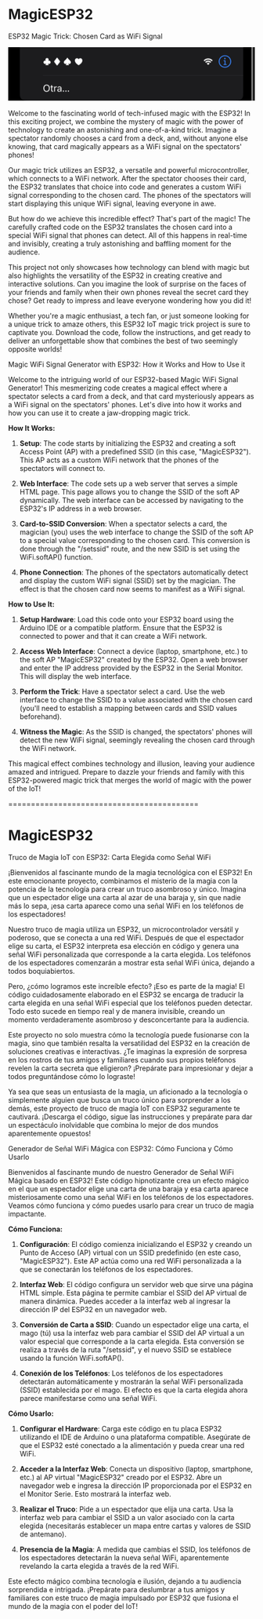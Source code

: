 # MagicESP32

ESP32 Magic Trick: Chosen Card as WiFi Signal

![Texto alternativo](https://raw.githubusercontent.com/MiTecHoy/MagicESP32/main/img/IMG_3640.PNG)


Welcome to the fascinating world of tech-infused magic with the ESP32! In this exciting project, we combine the mystery of magic with the power of technology to create an astonishing and one-of-a-kind trick. Imagine a spectator randomly chooses a card from a deck, and, without anyone else knowing, that card magically appears as a WiFi signal on the spectators' phones!

Our magic trick utilizes an ESP32, a versatile and powerful microcontroller, which connects to a WiFi network. After the spectator chooses their card, the ESP32 translates that choice into code and generates a custom WiFi signal corresponding to the chosen card. The phones of the spectators will start displaying this unique WiFi signal, leaving everyone in awe.

But how do we achieve this incredible effect? That's part of the magic! The carefully crafted code on the ESP32 translates the chosen card into a special WiFi signal that phones can detect. All of this happens in real-time and invisibly, creating a truly astonishing and baffling moment for the audience.

This project not only showcases how technology can blend with magic but also highlights the versatility of the ESP32 in creating creative and interactive solutions. Can you imagine the look of surprise on the faces of your friends and family when their own phones reveal the secret card they chose? Get ready to impress and leave everyone wondering how you did it!

Whether you're a magic enthusiast, a tech fan, or just someone looking for a unique trick to amaze others, this ESP32 IoT magic trick project is sure to captivate you. Download the code, follow the instructions, and get ready to deliver an unforgettable show that combines the best of two seemingly opposite worlds!


Magic WiFi Signal Generator with ESP32: How it Works and How to Use it

Welcome to the intriguing world of our ESP32-based Magic WiFi Signal Generator! This mesmerizing code creates a magical effect where a spectator selects a card from a deck, and that card mysteriously appears as a WiFi signal on the spectators' phones. Let's dive into how it works and how you can use it to create a jaw-dropping magic trick.

**How It Works:**

1. **Setup**: The code starts by initializing the ESP32 and creating a soft Access Point (AP) with a predefined SSID (in this case, "MagicESP32"). This AP acts as a custom WiFi network that the phones of the spectators will connect to.

2. **Web Interface**: The code sets up a web server that serves a simple HTML page. This page allows you to change the SSID of the soft AP dynamically. The web interface can be accessed by navigating to the ESP32's IP address in a web browser.

3. **Card-to-SSID Conversion**: When a spectator selects a card, the magician (you) uses the web interface to change the SSID of the soft AP to a special value corresponding to the chosen card. This conversion is done through the "/setssid" route, and the new SSID is set using the WiFi.softAP() function.

4. **Phone Connection**: The phones of the spectators automatically detect and display the custom WiFi signal (SSID) set by the magician. The effect is that the chosen card now seems to manifest as a WiFi signal.

**How to Use It:**

1. **Setup Hardware**: Load this code onto your ESP32 board using the Arduino IDE or a compatible platform. Ensure that the ESP32 is connected to power and that it can create a WiFi network.

2. **Access Web Interface**: Connect a device (laptop, smartphone, etc.) to the soft AP "MagicESP32" created by the ESP32. Open a web browser and enter the IP address provided by the ESP32 in the Serial Monitor. This will display the web interface.

3. **Perform the Trick**: Have a spectator select a card. Use the web interface to change the SSID to a value associated with the chosen card (you'll need to establish a mapping between cards and SSID values beforehand).

4. **Witness the Magic**: As the SSID is changed, the spectators' phones will detect the new WiFi signal, seemingly revealing the chosen card through the WiFi network.

This magical effect combines technology and illusion, leaving your audience amazed and intrigued. Prepare to dazzle your friends and family with this ESP32-powered magic trick that merges the world of magic with the power of the IoT!

==========================================

# MagicESP32

Truco de Magia IoT con ESP32: Carta Elegida como Señal WiFi

¡Bienvenidos al fascinante mundo de la magia tecnológica con el ESP32! En este emocionante proyecto, combinamos el misterio de la magia con la potencia de la tecnología para crear un truco asombroso y único. Imagina que un espectador elige una carta al azar de una baraja y, sin que nadie más lo sepa, ¡esa carta aparece como una señal WiFi en los teléfonos de los espectadores!

Nuestro truco de magia utiliza un ESP32, un microcontrolador versátil y poderoso, que se conecta a una red WiFi. Después de que el espectador elige su carta, el ESP32 interpreta esa elección en código y genera una señal WiFi personalizada que corresponde a la carta elegida. Los teléfonos de los espectadores comenzarán a mostrar esta señal WiFi única, dejando a todos boquiabiertos.

Pero, ¿cómo logramos este increíble efecto? ¡Eso es parte de la magia! El código cuidadosamente elaborado en el ESP32 se encarga de traducir la carta elegida en una señal WiFi especial que los teléfonos pueden detectar. Todo esto sucede en tiempo real y de manera invisible, creando un momento verdaderamente asombroso y desconcertante para la audiencia.

Este proyecto no solo muestra cómo la tecnología puede fusionarse con la magia, sino que también resalta la versatilidad del ESP32 en la creación de soluciones creativas e interactivas. ¿Te imaginas la expresión de sorpresa en los rostros de tus amigos y familiares cuando sus propios teléfonos revelen la carta secreta que eligieron? ¡Prepárate para impresionar y dejar a todos preguntándose cómo lo lograste!

Ya sea que seas un entusiasta de la magia, un aficionado a la tecnología o simplemente alguien que busca un truco único para sorprender a los demás, este proyecto de truco de magia IoT con ESP32 seguramente te cautivará. ¡Descarga el código, sigue las instrucciones y prepárate para dar un espectáculo inolvidable que combina lo mejor de dos mundos aparentemente opuestos!

Generador de Señal WiFi Mágica con ESP32: Cómo Funciona y Cómo Usarlo

Bienvenidos al fascinante mundo de nuestro Generador de Señal WiFi Mágica basado en ESP32! Este código hipnotizante crea un efecto mágico en el que un espectador elige una carta de una baraja y esa carta aparece misteriosamente como una señal WiFi en los teléfonos de los espectadores. Veamos cómo funciona y cómo puedes usarlo para crear un truco de magia impactante.

**Cómo Funciona:**

1. **Configuración**: El código comienza inicializando el ESP32 y creando un Punto de Acceso (AP) virtual con un SSID predefinido (en este caso, "MagicESP32"). Este AP actúa como una red WiFi personalizada a la que se conectarán los teléfonos de los espectadores.

2. **Interfaz Web**: El código configura un servidor web que sirve una página HTML simple. Esta página te permite cambiar el SSID del AP virtual de manera dinámica. Puedes acceder a la interfaz web al ingresar la dirección IP del ESP32 en un navegador web.

3. **Conversión de Carta a SSID**: Cuando un espectador elige una carta, el mago (tú) usa la interfaz web para cambiar el SSID del AP virtual a un valor especial que corresponde a la carta elegida. Esta conversión se realiza a través de la ruta "/setssid", y el nuevo SSID se establece usando la función WiFi.softAP().

4. **Conexión de los Teléfonos**: Los teléfonos de los espectadores detectarán automáticamente y mostrarán la señal WiFi personalizada (SSID) establecida por el mago. El efecto es que la carta elegida ahora parece manifestarse como una señal WiFi.

**Cómo Usarlo:**

1. **Configurar el Hardware**: Carga este código en tu placa ESP32 utilizando el IDE de Arduino o una plataforma compatible. Asegúrate de que el ESP32 esté conectado a la alimentación y pueda crear una red WiFi.

2. **Acceder a la Interfaz Web**: Conecta un dispositivo (laptop, smartphone, etc.) al AP virtual "MagicESP32" creado por el ESP32. Abre un navegador web e ingresa la dirección IP proporcionada por el ESP32 en el Monitor Serie. Esto mostrará la interfaz web.

3. **Realizar el Truco**: Pide a un espectador que elija una carta. Usa la interfaz web para cambiar el SSID a un valor asociado con la carta elegida (necesitarás establecer un mapa entre cartas y valores de SSID de antemano).

4. **Presencia de la Magia**: A medida que cambias el SSID, los teléfonos de los espectadores detectarán la nueva señal WiFi, aparentemente revelando la carta elegida a través de la red WiFi.

Este efecto mágico combina tecnología e ilusión, dejando a tu audiencia sorprendida e intrigada. ¡Prepárate para deslumbrar a tus amigos y familiares con este truco de magia impulsado por ESP32 que fusiona el mundo de la magia con el poder del IoT!
